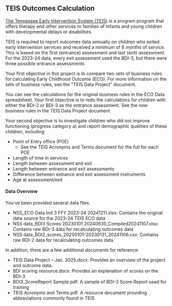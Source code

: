 ## TEIS Outcomes Calculation

[The Tennessee Early Intervention System (TEIS)](https://www.tn.gov/disability-and-aging/disability-aging-programs/teis.html) is a program program that offers therapy and other services to families of infants and young children with developmental delays or disabilities. 

TEIS is required to report outcomes data annually on children who exited early intervention services and received a minimum of 6 months of service. This is based on the first (entrance) assessment and last (exit) assessment. For the 2023-24 data, every exit assessment used the BDI-3, but there were three possible entrance assessments.

Your first objective in this project is to compare two sets of business rules for calculating Early Childhood Outcome (ECO). For more information on the sets of business rules, see the "TEIS Data Project" document. 

You can see the calculations for the original business rules in the ECO Data spreadsheet. Your first objective is to redo the calculations for children with either the BDI-2 or BDI-3 as the entrance assessment. See the new business rules in the TEIS Data Project document.

Your second objective is to investigate children who did not improve functioning (progress category a) and report demographic qualities of these children, including
* Point of Entry office (POE)
    - See the TEIS Acronyms and Terms document for the full for each POE
* Length of time in services
* Length between assessment and exit
* Length between entrance and exit assessments
* Difference between extrance and exit assessment instruments
* Age at assessment/exit

#### Data Overview

You've been provided several data files.

* NSS_ECO Data Ind 3 FFY 2023-24 20241211.xlsx: Contains the original data source for the 2023-24 TEIS ECO data
* NSS data_BDI3 Scores 20230101 20240630_Compiled20241107.xlsx: Contains raw BDI-3 data for recalculating outcomes data
* NSS data_BDI2_scores_20200101-20230131_20241106.csv: Contains raw BDI-2 data for recalculating outcomes data

In addition, there are a few additional documents for reference:

* TEIS Data Project – Jan. 2025.docx: Provides an overview of the project and outcome data. 
* BDI scoring resource.docx: Provides an explanation of scores on the BDI-3
* BDI3_ScoreReport Sample.pdf: A sample of BDI-3 Score Report used for training
* TEIS Acronyms and Terms.pdf: A resource document providing abbreviations commonly found in TEIS















































